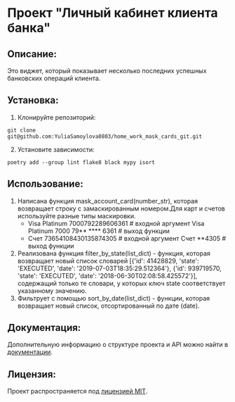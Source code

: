 # Проект "Личный кабинет клиента банка"

## Описание:

Это виджет, который показывает несколько последних успешных банковских операций клиента.

## Установка:

1. Клонируйте репозиторий:
```
git clone git@github.com:YuliaSamoylova0803/home_work_mask_cards_git.git
```

2. Установите зависимости:
```
poetry add --group lint flake8 black mypy isort 
```

## Использование:

1. Написана функция mask_account_card(number_str), которая возвращает строку с замаскированным номером.Для карт и счетов используйте разные типы маскировки.
   - Visa Platinum 7000792289606361  # входной аргумент
     Visa Platinum 7000 79** **** 6361  # выход функции
   - Счет 73654108430135874305  # входной аргумент
     Счет **4305  # выход функции
2. Реализована функция filter_by_state(list_dict) - функция, которая возвращает новый список словарей [{'id': 41428829, 'state': 'EXECUTED', 'date': '2019-07-03T18:35:29.512364'},
     {'id': 939719570, 'state': 'EXECUTED', 'date': '2018-06-30T02:08:58.425572'}], содержащий только те словари, у которых ключ state соответствует указанному значению.
3. Фильтрует с помощью sort_by_date(list_dict) - функции, которая возвращает новый список, отсортированный по дате (date). 

## Документация:

Дополнительную информацию о структуре проекта и API можно найти в [документации](docs/README.md).

## Лицензия:

Проект распространяется под [лицензией MIT](LICENSE).
